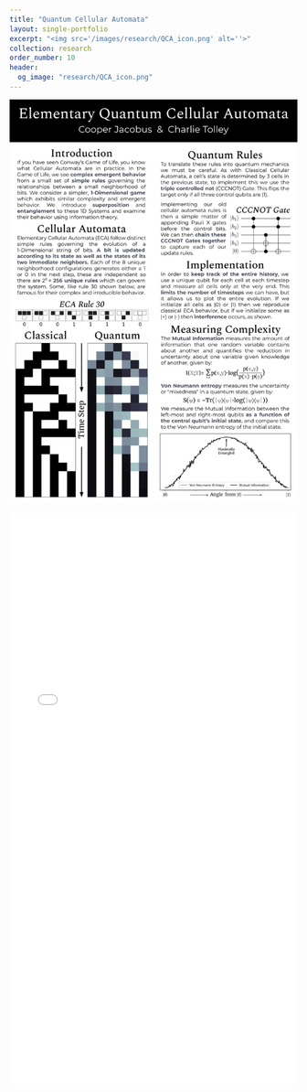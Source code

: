```yaml
---
title: "Quantum Cellular Automata"
layout: single-portfolio
excerpt: "<img src='/images/research/QCA_icon.png' alt=''>"
collection: research
order_number: 10
header: 
  og_image: "research/QCA_icon.png"
---
```


![QCA](/images/research/QCA_Poster.png)

<iframe src="/files/pdf/Quantum_Cellular_Automata.pdf" width="100%" height="1000" frameborder="no" border="0" marginwidth="0" marginheight="0"></iframe>
